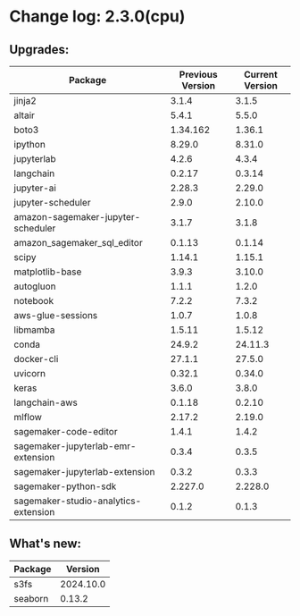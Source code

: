 # Change log: 2.3.0(cpu)

## Upgrades: 

Package | Previous Version | Current Version
---|---|---
jinja2|3.1.4|3.1.5
altair|5.4.1|5.5.0
boto3|1.34.162|1.36.1
ipython|8.29.0|8.31.0
jupyterlab|4.2.6|4.3.4
langchain|0.2.17|0.3.14
jupyter-ai|2.28.3|2.29.0
jupyter-scheduler|2.9.0|2.10.0
amazon-sagemaker-jupyter-scheduler|3.1.7|3.1.8
amazon_sagemaker_sql_editor|0.1.13|0.1.14
scipy|1.14.1|1.15.1
matplotlib-base|3.9.3|3.10.0
autogluon|1.1.1|1.2.0
notebook|7.2.2|7.3.2
aws-glue-sessions|1.0.7|1.0.8
libmamba|1.5.11|1.5.12
conda|24.9.2|24.11.3
docker-cli|27.1.1|27.5.0
uvicorn|0.32.1|0.34.0
keras|3.6.0|3.8.0
langchain-aws|0.1.18|0.2.10
mlflow|2.17.2|2.19.0
sagemaker-code-editor|1.4.1|1.4.2
sagemaker-jupyterlab-emr-extension|0.3.4|0.3.5
sagemaker-jupyterlab-extension|0.3.2|0.3.3
sagemaker-python-sdk|2.227.0|2.228.0
sagemaker-studio-analytics-extension|0.1.2|0.1.3

## What's new: 

Package | Version 
---|---
s3fs|2024.10.0
seaborn|0.13.2
